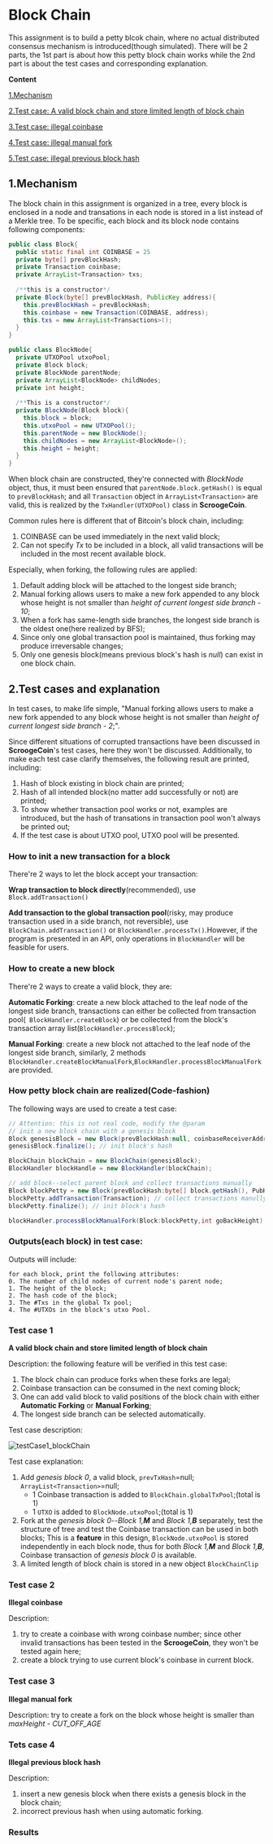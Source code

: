 # Block Chain
This assignment is to build a petty blcok chain, where no actual distributed consensus mechanism is introduced(though simulated). There will be 2 parts, the 1st part is about how this petty block chain works while the 2nd part is about the test cases and corresponding explanation.

**Content**

[1.Mechanism](#1_._Mechanism)

[2.Test case: A valid block chain and store limited length of block chain](#Test_case_1)

[3.Test case: illegal coinbase](#Test_case_2)

[4.Test case: illegal manual fork](#Test_case_3)

[5.Test case: illegal previous block hash](#Test_case_4)

## 1.Mechanism
The block chain in this assignment is organized in a tree, every block is enclosed in a node and transations in each node is stored in a list instead of a Merkle tree. To be specific, each block and its block node contains following components:

```java
public class Block{
  public static final int COINBASE = 25
  private byte[] prevBlockHash;
  private Transaction coinbase;
  private ArrayList<Transaction> txs;
  
  /**this is a constructor*/
  private Block(byte[] prevBlockHash, PublicKey address){
    this.prevBlockHash = prevBlockHash;
    this.coinbase = new Transaction(COINBASE, address);
    this.txs = new ArrayList<Transactions>();
  }
}

public class BlockNode{
  private UTXOPool utxoPool;
  private Block block;
  private BlockNode parentNode;
  private ArrayList<BlockNode> childNodes;
  private int height;
  
  /**This is a constructor*/
  private BlockNode(Block block){
    this.block = block;
    this.utxoPool = new UTXOPool();
    this.parentNode = new BlockNode();
    this.childNodes = new ArrayList<BlockNode>();
    this.height = height;
  }
}
```

When block chain are constructed, they're connected with *BlockNode* object, thus, it must been ensured that ```parentNode.block.getHash()``` is equal to ```prevBlockHash```; and all ```Transaction``` object in ```ArrayList<Transaction>``` are valid, this is realized by the ```TxHandler(UTXOPool)``` class in **ScroogeCoin**.

Common rules here is different that of Bitcoin's block chain, including:
1. COINBASE can be used immediately in the next valid block;
2. Can not specify *Tx* to be included in a block, all valid transactions will be included in the most recent available block.

Especially, when forking, the following rules are applied:
1. Default adding block will be attached to the longest side branch;
2. Manual forking allows users to make a new fork appended to any block whose height is not smaller than *height of current longest side branch - 10*;
3. When a fork has same-length side branches, the longest side branch is the oldest one(here realized by BFS);
4. Since only one global transaction pool is maintained, thus forking may produce irreversable changes;
5. Only one genesis block(means previous block's hash is *null*) can exist in one block chain.

## 2.Test cases and explanation
In test cases, to make life simple, "Manual forking allows users to make a new fork appended to any block whose height is not smaller than *height of current longest side branch - 2*;".

Since different situations of corrupted transactions have been discussed in **ScroogeCoin**'s test cases, here they won't be discussed. Additionally, to make each test case clarify themselves, the following result are printed, including:
1. Hash of block existing in block chain are printed;
2. Hash of all intended block(no matter add successfully or not) are printed;
3. To show whether transaction pool works or not, examples are introduced, but the hash of transations in transaction pool won't always be printed out;
4. If the test case is about UTXO pool, UTXO pool will be presented.

### How to init a new transaction for a block

There're 2 ways to let the block accept your transaction:

**Wrap transaction to block directly**(recommended), use ```Block.addTransaction()```

**Add transaction to the global transaction pool**(risky, may produce transaction used in a side branch, not reversible), use ```BlockChain.addTransaction()``` or ```BlockHandler.processTx()```.However, if the program is presented in an API, only operations in ```BlockHandler``` will be feasible for users.

### How to create a new block

There're 2 ways to create a valid block, they are:

**Automatic Forking**: create a new block attached to the leaf node of the longest side branch, transactions can either be collected from transaction pool(``` BlockHandler.createBlock```) or be collected from the block's transaction array list(```BlockHandler.processBlock```);

**Manual Forking**: create a new block not attached to the leaf node of the longest side branch, similarly, 2 methods ```BlockHandler.createBlockManualFork```,```BlockHandler.processBlockManualFork``` are provided.

### How petty block chain are realized(Code-fashion)

The following ways are used to create a test case:

```java
// Attention: this is not real code, modify the @param
// init a new block chain with a genesis block
Block genesisBlock = new Block(prevBlockHash:null, coinbaseReceiverAddress:PubKey);
genesisBlock.finalize(); // init block's hash

BlockChain blockChain = new BlockChain(genesisBlock);
BlockHandler blockHandle = new BlockHandler(blockChain);

// add block--select parent block and collect transactions manually
Block blockPetty = new Block(prevBlockHash:byte[] block.getHash(), PubKey);
blockPetty.addTransaction(Transaction); // collect transactions manully
blockPetty.finalize(); // init block's hash

blockHandler.processBlockManualFork(Block:blockPetty,int goBackHeight);
```

### Outputs(each block) in test case:

Outputs will include:

```
for each block, print the following attributes:
0. The number of child nodes of current node's parent node;
1. The height of the block;
2. The hash code of the block;
3. The #Txs in the global Tx pool;
4. The #UTXOs in the block's utxo Pool.
```

### Test case 1
**A valid block chain and store limited length of block chain**

Description: the following feature will be verified in this test case:
1. The block chain can produce forks when these forks are legal;
2. Coinbase transaction can be consumed in the next coming block;
3. One can add valid block to valid positions of the block chain with either **Automatic Forking** or **Manual Forking**;
4. The longest side branch can be selected automatically.

Test case description:

![testCase1_blockChain](testCase1_blockChain.png)

Test case explanation:

1. Add *genesis block 0*, a valid block, ```prevTxHash```=null; ```ArrayList<Transaction>```=null;
   + 1 Coinbase transaction is added to ```BlockChain.globalTxPool```;(total is 1)
   + 1 ```UTXO``` is added to ```BlockNode.utxoPool```;(total is 1)
2. Fork at the *genesis block 0*--*Block 1,**M*** and *Block 1,**B*** separately, test the structure of tree and test the Coinbase transaction can be used in both blocks; This is a **feature** in this design, ```BlockNode.utxoPool``` is stored independently in each block node, thus for both *Block 1,**M*** and *Block 1,**B***, Coinbase transaction of *genesis block 0* is available.
3. A limited length of block chain is stored in a new object ```BlockChainClip```

### Test case 2
**Illegal coinbase**

Description: 
1. try to create a coinbase with wrong coinbase number; since other invalid transactions has been tested in the **ScroogeCoin**, they won't be tested again here; 
3. create a block trying to use current block's coinbase in current block.

### Test case 3
**Illegal manual fork**

Description: try to create a fork on the block whose height is smaller than *maxHeight - CUT_OFF_AGE*

### Tets case 4
**Illegal previous block hash**

Description: 
1. insert a new genesis block when there exists a genesis block in the block chain;
2. incorrect previous hash when using automatic forking.

### Results
